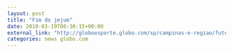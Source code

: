 ```yaml
---
layout: post
title: "Fim do jejum"
date: 2018-03-19T00:30:15+00:00
external_link: "http://globoesporte.globo.com/sp/campinas-e-regiao/futebol/campeonato-paulista/jogo/18-03-2018/ferroviaria-ponte-preta/"
categories: news globo.com
---
```

